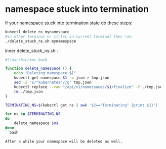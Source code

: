 # namespace stuck into termination
If your namespace stuck into termination state do these steps:
```bash
kubectl delete ns mynamespace
#in other terminal or ctrl+c on current termianl then run:
./delete_stuck_ns.sh mynamespace
```
inner delete_stuck_ns.sh :
```bash
#!/usr/bin/env bash

function delete_namespace () {
    echo "Deleting namespace $1"
    kubectl get namespace $1 -o json > tmp.json
    sed -i 's/"kubernetes"//g' tmp.json
    kubectl replace --raw "/api/v1/namespaces/$1/finalize" -f ./tmp.json
    rm ./tmp.json
}

TERMINATING_NS=$(kubectl get ns | awk '$2=="Terminating" {print $1}')

for ns in $TERMINATING_NS
do
    delete_namespace $ns
done
``bash

After a while your namespace will be deleted as well.
